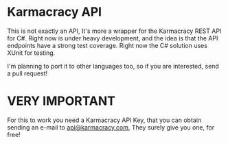 Karmacracy API
==============

This is not exactly an API, It's more a wrapper for the Karmacracy REST API for C#. 
Right now is under heavy development, and the idea is that the API endpoints have a strong test coverage. 
Right now the C# solution uses XUnit for testing.

I'm planning to port it to other languages too, so if you are interested, send a pull request!

VERY IMPORTANT
==============

For this to work you need a Karmacracy API Key, that you can obtain sending an e-mail to api@karmacracy.com, They surely give you one, for free!